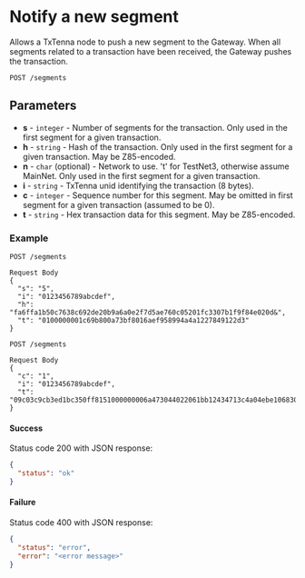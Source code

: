 # Notify a new segment

Allows a TxTenna node to push a new segment to the Gateway.
When all segments related to a transaction have been received, the Gateway pushes the transaction.


```
POST /segments
```

## Parameters
* **s** - `integer` - Number of segments for the transaction. Only used in the first segment for a given transaction.
* **h** - `string` - Hash of the transaction. Only used in the first segment for a given transaction. May be Z85-encoded.
* **n** - `char` (optional) - Network to use. 't' for TestNet3, otherwise assume MainNet. Only used in the first segment for a given transaction.
* **i** - `string` - TxTenna unid identifying the transaction (8 bytes).
* **c** - `integer` - Sequence number for this segment. May be omitted in first segment for a given transaction (assumed to be 0).
* **t** - `string` - Hex transaction data for this segment. May be Z85-encoded.

### Example

```
POST /segments

Request Body
{
  "s": "5",
  "i": "0123456789abcdef",
  "h": "fa6ffa1b50c7638c692de20b9a6a0e2f7d5ae760c05201fc3307b1f9f84e020d&",
  "t": "0100000001c69b800a73bf8016aef958994a4a1227849122d3"
}

POST /segments

Request Body
{
  "c": "1",
  "i": "0123456789abcdef",
  "t": "09c03c9cb3ed1bc350ff8151000000006a473044022061bb12434713c4a04ebe1068301c01caf154362b9503913a17312e93bb2b568f02200a31e7a91a257065aa"
}
```

#### Success
Status code 200 with JSON response:
```json
{
  "status": "ok"
}
```

#### Failure
Status code 400 with JSON response:
```json
{
  "status": "error",
  "error": "<error message>"
}
```
